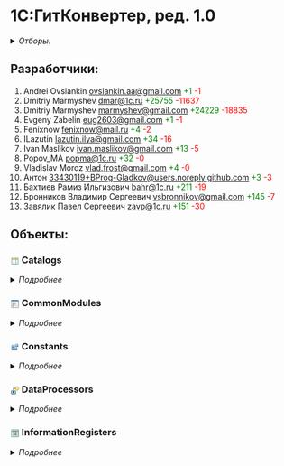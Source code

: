 
# 1С:ГитКонвертер, ред. 1.0

<details>
  <summary><i>Отборы:</i></summary>

Коммиты собраны начиная с 2016-01-01 по 2024-03-18

Исключая эти подсистемы:
- Финансы.Банк

</details>


## Разработчики:

1. Andrei Ovsiankin <ovsiankin.aa@gmail.com> <span style="color:rgb(0,128,0)">+1</span> <span style="color:rgb(255,0,0)">-1</span>
2. Dmitriy Marmyshev <dmar@1c.ru> <span style="color:rgb(0,128,0)">+25755</span> <span style="color:rgb(255,0,0)">-11637</span>
3. Dmitriy Marmyshev <marmyshev@gmail.com> <span style="color:rgb(0,128,0)">+24229</span> <span style="color:rgb(255,0,0)">-18835</span>
4. Evgeny Zabelin <eug2603@gmail.com> <span style="color:rgb(0,128,0)">+1</span> <span style="color:rgb(255,0,0)">-1</span>
5. Fenixnow <fenixnow@mail.ru> <span style="color:rgb(0,128,0)">+4</span> <span style="color:rgb(255,0,0)">-2</span>
6. ILazutin <lazutin.ilya@gmail.com> <span style="color:rgb(0,128,0)">+34</span> <span style="color:rgb(255,0,0)">-16</span>
7. Ivan Maslikov <ivan.maslikov@gmail.com> <span style="color:rgb(0,128,0)">+13</span> <span style="color:rgb(255,0,0)">-5</span>
8. Popov_MA <popma@1c.ru> <span style="color:rgb(0,128,0)">+32</span> <span style="color:rgb(255,0,0)">-0</span>
9. Vladislav Moroz <vlad.frost@gmail.com> <span style="color:rgb(0,128,0)">+4</span> <span style="color:rgb(255,0,0)">-0</span>
10. Антон <33430119+BProg-Gladkov@users.noreply.github.com> <span style="color:rgb(0,128,0)">+3</span> <span style="color:rgb(255,0,0)">-3</span>
11. Бахтиев Рамиз Ильгизович <bahr@1c.ru> <span style="color:rgb(0,128,0)">+211</span> <span style="color:rgb(255,0,0)">-19</span>
12. Бронников Владимир Сергеевич <vsbronnikov@gmail.com> <span style="color:rgb(0,128,0)">+145</span> <span style="color:rgb(255,0,0)">-7</span>
13. Завялик Павел Сергеевич <zavp@1c.ru> <span style="color:rgb(0,128,0)">+151</span> <span style="color:rgb(255,0,0)">-30</span>


## Объекты:


### <img title="Catalogs" align=center width=16 height=16 src="../src/icons/Catalogs.png"> Catalogs

<details>
  <summary><i>Подробнее</i></summary>


#### <img title="Catalogs" align=center width=16 height=16 src="../src/icons/Catalogs.png"> ВерсииХранилища

1. Dmitriy Marmyshev <dmar@1c.ru> <span style="color:rgb(0,128,0)">+1317</span> <span style="color:rgb(255,0,0)">-620</span>
2. Dmitriy Marmyshev <marmyshev@gmail.com> <span style="color:rgb(0,128,0)">+1445</span> <span style="color:rgb(255,0,0)">-1217</span>

<details>
  <summary><i>Еще</i></summary>

##### Модуль объекта

1. Dmitriy Marmyshev <dmar@1c.ru> <span style="color:rgb(0,128,0)">+167</span> <span style="color:rgb(255,0,0)">-71</span>
2. Dmitriy Marmyshev <marmyshev@gmail.com> <span style="color:rgb(0,128,0)">+150</span> <span style="color:rgb(255,0,0)">-132</span>

##### Модуль менеджера

1. Dmitriy Marmyshev <dmar@1c.ru> <span style="color:rgb(0,128,0)">+592</span> <span style="color:rgb(255,0,0)">-291</span>
2. Dmitriy Marmyshev <marmyshev@gmail.com> <span style="color:rgb(0,128,0)">+630</span> <span style="color:rgb(255,0,0)">-582</span>

##### Формы

ФормаЭлемента

1. Dmitriy Marmyshev <dmar@1c.ru> <span style="color:rgb(0,128,0)">+234</span> <span style="color:rgb(255,0,0)">-113</span>
2. Dmitriy Marmyshev <marmyshev@gmail.com> <span style="color:rgb(0,128,0)">+273</span> <span style="color:rgb(255,0,0)">-221</span>

ФормаСписка

1. Dmitriy Marmyshev <dmar@1c.ru> <span style="color:rgb(0,128,0)">+324</span> <span style="color:rgb(255,0,0)">-145</span>
2. Dmitriy Marmyshev <marmyshev@gmail.com> <span style="color:rgb(0,128,0)">+392</span> <span style="color:rgb(255,0,0)">-282</span>

</details>


#### <img title="Catalogs" align=center width=16 height=16 src="../src/icons/Catalogs.png"> КопииХранилищКонфигурации

1. Dmitriy Marmyshev <dmar@1c.ru> <span style="color:rgb(0,128,0)">+588</span> <span style="color:rgb(255,0,0)">-286</span>
2. Dmitriy Marmyshev <marmyshev@gmail.com> <span style="color:rgb(0,128,0)">+623</span> <span style="color:rgb(255,0,0)">-571</span>

<details>
  <summary><i>Еще</i></summary>

##### Модуль объекта

1. Dmitriy Marmyshev <dmar@1c.ru> <span style="color:rgb(0,128,0)">+238</span> <span style="color:rgb(255,0,0)">-115</span>
2. Dmitriy Marmyshev <marmyshev@gmail.com> <span style="color:rgb(0,128,0)">+244</span> <span style="color:rgb(255,0,0)">-230</span>

##### Формы

ФормаЭлемента

1. Dmitriy Marmyshev <dmar@1c.ru> <span style="color:rgb(0,128,0)">+350</span> <span style="color:rgb(255,0,0)">-171</span>
2. Dmitriy Marmyshev <marmyshev@gmail.com> <span style="color:rgb(0,128,0)">+379</span> <span style="color:rgb(255,0,0)">-341</span>

</details>


#### <img title="Catalogs" align=center width=16 height=16 src="../src/icons/Catalogs.png"> ОчередиВыполнения

1. Dmitriy Marmyshev <dmar@1c.ru> <span style="color:rgb(0,128,0)">+579</span> <span style="color:rgb(255,0,0)">-245</span>
2. Dmitriy Marmyshev <marmyshev@gmail.com> <span style="color:rgb(0,128,0)">+570</span> <span style="color:rgb(255,0,0)">-482</span>
3. Popov_MA <popma@1c.ru> <span style="color:rgb(0,128,0)">+16</span> <span style="color:rgb(255,0,0)">-0</span>

<details>
  <summary><i>Еще</i></summary>

##### Модуль объекта

1. Dmitriy Marmyshev <dmar@1c.ru> <span style="color:rgb(0,128,0)">+234</span> <span style="color:rgb(255,0,0)">-113</span>
2. Dmitriy Marmyshev <marmyshev@gmail.com> <span style="color:rgb(0,128,0)">+240</span> <span style="color:rgb(255,0,0)">-226</span>

##### Формы

ФормаЭлемента

1. Dmitriy Marmyshev <dmar@1c.ru> <span style="color:rgb(0,128,0)">+314</span> <span style="color:rgb(255,0,0)">-132</span>
2. Dmitriy Marmyshev <marmyshev@gmail.com> <span style="color:rgb(0,128,0)">+270</span> <span style="color:rgb(255,0,0)">-256</span>

ФормаСписка

1. Dmitriy Marmyshev <dmar@1c.ru> <span style="color:rgb(0,128,0)">+18</span> <span style="color:rgb(255,0,0)">-0</span>
2. Dmitriy Marmyshev <marmyshev@gmail.com> <span style="color:rgb(0,128,0)">+46</span> <span style="color:rgb(255,0,0)">-0</span>
3. Popov_MA <popma@1c.ru> <span style="color:rgb(0,128,0)">+16</span> <span style="color:rgb(255,0,0)">-0</span>

</details>


#### <img title="Catalogs" align=center width=16 height=16 src="../src/icons/Catalogs.png"> ХранилищаКонфигураций

1. Dmitriy Marmyshev <dmar@1c.ru> <span style="color:rgb(0,128,0)">+2741</span> <span style="color:rgb(255,0,0)">-835</span>
2. Dmitriy Marmyshev <marmyshev@gmail.com> <span style="color:rgb(0,128,0)">+1857</span> <span style="color:rgb(255,0,0)">-1372</span>
3. Popov_MA <popma@1c.ru> <span style="color:rgb(0,128,0)">+16</span> <span style="color:rgb(255,0,0)">-0</span>
4. Бахтиев Рамиз Ильгизович <bahr@1c.ru> <span style="color:rgb(0,128,0)">+7</span> <span style="color:rgb(255,0,0)">-2</span>
5. Бронников Владимир Сергеевич <vsbronnikov@gmail.com> <span style="color:rgb(0,128,0)">+20</span> <span style="color:rgb(255,0,0)">-0</span>
6. Завялик Павел Сергеевич <zavp@1c.ru> <span style="color:rgb(0,128,0)">+81</span> <span style="color:rgb(255,0,0)">-20</span>

<details>
  <summary><i>Еще</i></summary>

##### Модуль объекта

1. Dmitriy Marmyshev <dmar@1c.ru> <span style="color:rgb(0,128,0)">+470</span> <span style="color:rgb(255,0,0)">-191</span>
2. Dmitriy Marmyshev <marmyshev@gmail.com> <span style="color:rgb(0,128,0)">+373</span> <span style="color:rgb(255,0,0)">-288</span>
3. Бахтиев Рамиз Ильгизович <bahr@1c.ru> <span style="color:rgb(0,128,0)">+5</span> <span style="color:rgb(255,0,0)">-1</span>
4. Бронников Владимир Сергеевич <vsbronnikov@gmail.com> <span style="color:rgb(0,128,0)">+9</span> <span style="color:rgb(255,0,0)">-0</span>
5. Завялик Павел Сергеевич <zavp@1c.ru> <span style="color:rgb(0,128,0)">+13</span> <span style="color:rgb(255,0,0)">-9</span>

##### Модуль менеджера

1. Dmitriy Marmyshev <dmar@1c.ru> <span style="color:rgb(0,128,0)">+0</span> <span style="color:rgb(255,0,0)">-0</span>
2. Dmitriy Marmyshev <marmyshev@gmail.com> <span style="color:rgb(0,128,0)">+0</span> <span style="color:rgb(255,0,0)">-0</span>

##### Формы

ФормаЭлемента

1. Dmitriy Marmyshev <dmar@1c.ru> <span style="color:rgb(0,128,0)">+2263</span> <span style="color:rgb(255,0,0)">-644</span>
2. Dmitriy Marmyshev <marmyshev@gmail.com> <span style="color:rgb(0,128,0)">+1436</span> <span style="color:rgb(255,0,0)">-1084</span>
3. Бахтиев Рамиз Ильгизович <bahr@1c.ru> <span style="color:rgb(0,128,0)">+2</span> <span style="color:rgb(255,0,0)">-1</span>
4. Бронников Владимир Сергеевич <vsbronnikov@gmail.com> <span style="color:rgb(0,128,0)">+11</span> <span style="color:rgb(255,0,0)">-0</span>
5. Завялик Павел Сергеевич <zavp@1c.ru> <span style="color:rgb(0,128,0)">+68</span> <span style="color:rgb(255,0,0)">-11</span>

ФормаСписка

1. Dmitriy Marmyshev <dmar@1c.ru> <span style="color:rgb(0,128,0)">+8</span> <span style="color:rgb(255,0,0)">-0</span>
2. Dmitriy Marmyshev <marmyshev@gmail.com> <span style="color:rgb(0,128,0)">+48</span> <span style="color:rgb(255,0,0)">-0</span>
3. Popov_MA <popma@1c.ru> <span style="color:rgb(0,128,0)">+16</span> <span style="color:rgb(255,0,0)">-0</span>

</details>

</details>


### <img title="CommonModules" align=center width=16 height=16 src="../src/icons/CommonModules.png"> CommonModules

<details>
  <summary><i>Подробнее</i></summary>


#### <img title="CommonModules" align=center width=16 height=16 src="../src/icons/CommonModules.png"> ДлительныеОперации

1. Dmitriy Marmyshev <dmar@1c.ru> <span style="color:rgb(0,128,0)">+540</span> <span style="color:rgb(255,0,0)">-266</span>
2. Dmitriy Marmyshev <marmyshev@gmail.com> <span style="color:rgb(0,128,0)">+538</span> <span style="color:rgb(255,0,0)">-522</span>


#### <img title="CommonModules" align=center width=16 height=16 src="../src/icons/CommonModules.png"> ДлительныеОперацииКлиент

1. Dmitriy Marmyshev <dmar@1c.ru> <span style="color:rgb(0,128,0)">+88</span> <span style="color:rgb(255,0,0)">-40</span>
2. Dmitriy Marmyshev <marmyshev@gmail.com> <span style="color:rgb(0,128,0)">+96</span> <span style="color:rgb(255,0,0)">-80</span>


#### <img title="CommonModules" align=center width=16 height=16 src="../src/icons/CommonModules.png"> КонвертацияХранилища

1. Andrei Ovsiankin <ovsiankin.aa@gmail.com> <span style="color:rgb(0,128,0)">+1</span> <span style="color:rgb(255,0,0)">-1</span>
2. Dmitriy Marmyshev <dmar@1c.ru> <span style="color:rgb(0,128,0)">+9670</span> <span style="color:rgb(255,0,0)">-4799</span>
3. Dmitriy Marmyshev <marmyshev@gmail.com> <span style="color:rgb(0,128,0)">+8420</span> <span style="color:rgb(255,0,0)">-6250</span>
4. Evgeny Zabelin <eug2603@gmail.com> <span style="color:rgb(0,128,0)">+1</span> <span style="color:rgb(255,0,0)">-1</span>
5. Fenixnow <fenixnow@mail.ru> <span style="color:rgb(0,128,0)">+4</span> <span style="color:rgb(255,0,0)">-2</span>
6. ILazutin <lazutin.ilya@gmail.com> <span style="color:rgb(0,128,0)">+28</span> <span style="color:rgb(255,0,0)">-15</span>
7. Ivan Maslikov <ivan.maslikov@gmail.com> <span style="color:rgb(0,128,0)">+13</span> <span style="color:rgb(255,0,0)">-5</span>
8. Vladislav Moroz <vlad.frost@gmail.com> <span style="color:rgb(0,128,0)">+4</span> <span style="color:rgb(255,0,0)">-0</span>
9. Антон <33430119+BProg-Gladkov@users.noreply.github.com> <span style="color:rgb(0,128,0)">+3</span> <span style="color:rgb(255,0,0)">-3</span>
10. Бахтиев Рамиз Ильгизович <bahr@1c.ru> <span style="color:rgb(0,128,0)">+204</span> <span style="color:rgb(255,0,0)">-17</span>
11. Бронников Владимир Сергеевич <vsbronnikov@gmail.com> <span style="color:rgb(0,128,0)">+125</span> <span style="color:rgb(255,0,0)">-7</span>
12. Завялик Павел Сергеевич <zavp@1c.ru> <span style="color:rgb(0,128,0)">+60</span> <span style="color:rgb(255,0,0)">-5</span>


#### <img title="CommonModules" align=center width=16 height=16 src="../src/icons/CommonModules.png"> ОбработкаОчередей

1. Dmitriy Marmyshev <dmar@1c.ru> <span style="color:rgb(0,128,0)">+459</span> <span style="color:rgb(255,0,0)">-181</span>
2. Dmitriy Marmyshev <marmyshev@gmail.com> <span style="color:rgb(0,128,0)">+370</span> <span style="color:rgb(255,0,0)">-353</span>


#### <img title="CommonModules" align=center width=16 height=16 src="../src/icons/CommonModules.png"> ОбщегоНазначения

1. Dmitriy Marmyshev <dmar@1c.ru> <span style="color:rgb(0,128,0)">+753</span> <span style="color:rgb(255,0,0)">-329</span>
2. Dmitriy Marmyshev <marmyshev@gmail.com> <span style="color:rgb(0,128,0)">+662</span> <span style="color:rgb(255,0,0)">-620</span>


#### <img title="CommonModules" align=center width=16 height=16 src="../src/icons/CommonModules.png"> ОбщегоНазначенияГлобальный

1. Dmitriy Marmyshev <dmar@1c.ru> <span style="color:rgb(0,128,0)">+40</span> <span style="color:rgb(255,0,0)">-16</span>
2. Dmitriy Marmyshev <marmyshev@gmail.com> <span style="color:rgb(0,128,0)">+48</span> <span style="color:rgb(255,0,0)">-32</span>


#### <img title="CommonModules" align=center width=16 height=16 src="../src/icons/CommonModules.png"> ОбщегоНазначенияКлиент

1. Dmitriy Marmyshev <dmar@1c.ru> <span style="color:rgb(0,128,0)">+182</span> <span style="color:rgb(255,0,0)">-87</span>
2. Dmitriy Marmyshev <marmyshev@gmail.com> <span style="color:rgb(0,128,0)">+190</span> <span style="color:rgb(255,0,0)">-174</span>


#### <img title="CommonModules" align=center width=16 height=16 src="../src/icons/CommonModules.png"> ОбщегоНазначенияКлиентСервер

1. Dmitriy Marmyshev <dmar@1c.ru> <span style="color:rgb(0,128,0)">+502</span> <span style="color:rgb(255,0,0)">-247</span>
2. Dmitriy Marmyshev <marmyshev@gmail.com> <span style="color:rgb(0,128,0)">+510</span> <span style="color:rgb(255,0,0)">-494</span>


#### <img title="CommonModules" align=center width=16 height=16 src="../src/icons/CommonModules.png"> ОбщегоНазначенияПовтИсп

1. Dmitriy Marmyshev <dmar@1c.ru> <span style="color:rgb(0,128,0)">+497</span> <span style="color:rgb(255,0,0)">-246</span>
2. Dmitriy Marmyshev <marmyshev@gmail.com> <span style="color:rgb(0,128,0)">+474</span> <span style="color:rgb(255,0,0)">-426</span>


#### <img title="CommonModules" align=center width=16 height=16 src="../src/icons/CommonModules.png"> РаботаВБезопасномРежиме

1. Dmitriy Marmyshev <dmar@1c.ru> <span style="color:rgb(0,128,0)">+492</span> <span style="color:rgb(255,0,0)">-242</span>
2. Dmitriy Marmyshev <marmyshev@gmail.com> <span style="color:rgb(0,128,0)">+500</span> <span style="color:rgb(255,0,0)">-484</span>


#### <img title="CommonModules" align=center width=16 height=16 src="../src/icons/CommonModules.png"> РегламентныеЗаданияСервер

1. Dmitriy Marmyshev <dmar@1c.ru> <span style="color:rgb(0,128,0)">+940</span> <span style="color:rgb(255,0,0)">-466</span>
2. Dmitriy Marmyshev <marmyshev@gmail.com> <span style="color:rgb(0,128,0)">+482</span> <span style="color:rgb(255,0,0)">-466</span>


#### <img title="CommonModules" align=center width=16 height=16 src="../src/icons/CommonModules.png"> РегламентныеЗаданияСлужебный

1. Dmitriy Marmyshev <dmar@1c.ru> <span style="color:rgb(0,128,0)">+1260</span> <span style="color:rgb(255,0,0)">-627</span>
2. Dmitriy Marmyshev <marmyshev@gmail.com> <span style="color:rgb(0,128,0)">+1268</span> <span style="color:rgb(255,0,0)">-1252</span>


#### <img title="CommonModules" align=center width=16 height=16 src="../src/icons/CommonModules.png"> СтандартныеПодсистемыСервер

1. Dmitriy Marmyshev <dmar@1c.ru> <span style="color:rgb(0,128,0)">+629</span> <span style="color:rgb(255,0,0)">-311</span>
2. Dmitriy Marmyshev <marmyshev@gmail.com> <span style="color:rgb(0,128,0)">+637</span> <span style="color:rgb(255,0,0)">-621</span>


#### <img title="CommonModules" align=center width=16 height=16 src="../src/icons/CommonModules.png"> СтроковыеФункцииКлиентСервер

1. Dmitriy Marmyshev <dmar@1c.ru> <span style="color:rgb(0,128,0)">+430</span> <span style="color:rgb(255,0,0)">-211</span>
2. Dmitriy Marmyshev <marmyshev@gmail.com> <span style="color:rgb(0,128,0)">+438</span> <span style="color:rgb(255,0,0)">-422</span>

</details>


### <img title="Constants" align=center width=16 height=16 src="../src/icons/Constants.png"> Constants

<details>
  <summary><i>Подробнее</i></summary>


#### <img title="Constants" align=center width=16 height=16 src="../src/icons/Constants.png"> ПутьКВерсиямПлатформыНаСервере

1. Dmitriy Marmyshev <dmar@1c.ru> <span style="color:rgb(0,128,0)">+30</span> <span style="color:rgb(255,0,0)">-6</span>
2. Dmitriy Marmyshev <marmyshev@gmail.com> <span style="color:rgb(0,128,0)">+64</span> <span style="color:rgb(255,0,0)">-7</span>
3. ILazutin <lazutin.ilya@gmail.com> <span style="color:rgb(0,128,0)">+6</span> <span style="color:rgb(255,0,0)">-1</span>

</details>


### <img title="DataProcessors" align=center width=16 height=16 src="../src/icons/DataProcessors.png"> DataProcessors

<details>
  <summary><i>Подробнее</i></summary>


#### <img title="DataProcessors" align=center width=16 height=16 src="../src/icons/DataProcessors.png"> КонвертацияВФорматEDT

1. Dmitriy Marmyshev <dmar@1c.ru> <span style="color:rgb(0,128,0)">+1105</span> <span style="color:rgb(255,0,0)">-140</span>
2. Dmitriy Marmyshev <marmyshev@gmail.com> <span style="color:rgb(0,128,0)">+2087</span> <span style="color:rgb(255,0,0)">-116</span>
3. Завялик Павел Сергеевич <zavp@1c.ru> <span style="color:rgb(0,128,0)">+10</span> <span style="color:rgb(255,0,0)">-5</span>

<details>
  <summary><i>Еще</i></summary>

##### Модуль объекта

1. Dmitriy Marmyshev <marmyshev@gmail.com> <span style="color:rgb(0,128,0)">+0</span> <span style="color:rgb(255,0,0)">-0</span>
2. Завялик Павел Сергеевич <zavp@1c.ru> <span style="color:rgb(0,128,0)">+0</span> <span style="color:rgb(255,0,0)">-0</span>

##### Модуль менеджера

1. Dmitriy Marmyshev <marmyshev@gmail.com> <span style="color:rgb(0,128,0)">+0</span> <span style="color:rgb(255,0,0)">-0</span>
2. Завялик Павел Сергеевич <zavp@1c.ru> <span style="color:rgb(0,128,0)">+0</span> <span style="color:rgb(255,0,0)">-0</span>

##### Формы

Форма

1. Dmitriy Marmyshev <dmar@1c.ru> <span style="color:rgb(0,128,0)">+1105</span> <span style="color:rgb(255,0,0)">-140</span>
2. Dmitriy Marmyshev <marmyshev@gmail.com> <span style="color:rgb(0,128,0)">+2087</span> <span style="color:rgb(255,0,0)">-116</span>
3. Завялик Павел Сергеевич <zavp@1c.ru> <span style="color:rgb(0,128,0)">+10</span> <span style="color:rgb(255,0,0)">-5</span>

</details>


#### <img title="DataProcessors" align=center width=16 height=16 src="../src/icons/DataProcessors.png"> РегламентныеИФоновыеЗадания

1. Dmitriy Marmyshev <dmar@1c.ru> <span style="color:rgb(0,128,0)">+2833</span> <span style="color:rgb(255,0,0)">-1401</span>
2. Dmitriy Marmyshev <marmyshev@gmail.com> <span style="color:rgb(0,128,0)">+2862</span> <span style="color:rgb(255,0,0)">-2802</span>

<details>
  <summary><i>Еще</i></summary>

##### Модуль объекта

1. Dmitriy Marmyshev <dmar@1c.ru> <span style="color:rgb(0,128,0)">+0</span> <span style="color:rgb(255,0,0)">-0</span>
2. Dmitriy Marmyshev <marmyshev@gmail.com> <span style="color:rgb(0,128,0)">+0</span> <span style="color:rgb(255,0,0)">-0</span>

##### Модуль менеджера

1. Dmitriy Marmyshev <dmar@1c.ru> <span style="color:rgb(0,128,0)">+0</span> <span style="color:rgb(255,0,0)">-0</span>
2. Dmitriy Marmyshev <marmyshev@gmail.com> <span style="color:rgb(0,128,0)">+0</span> <span style="color:rgb(255,0,0)">-0</span>

##### Формы

РегламентноеЗадание

1. Dmitriy Marmyshev <dmar@1c.ru> <span style="color:rgb(0,128,0)">+515</span> <span style="color:rgb(255,0,0)">-254</span>
2. Dmitriy Marmyshev <marmyshev@gmail.com> <span style="color:rgb(0,128,0)">+522</span> <span style="color:rgb(255,0,0)">-508</span>

РегламентныеИФоновыеЗадания

1. Dmitriy Marmyshev <dmar@1c.ru> <span style="color:rgb(0,128,0)">+2154</span> <span style="color:rgb(255,0,0)">-1073</span>
2. Dmitriy Marmyshev <marmyshev@gmail.com> <span style="color:rgb(0,128,0)">+2162</span> <span style="color:rgb(255,0,0)">-2146</span>

ФоновоеЗадание

1. Dmitriy Marmyshev <dmar@1c.ru> <span style="color:rgb(0,128,0)">+129</span> <span style="color:rgb(255,0,0)">-61</span>
2. Dmitriy Marmyshev <marmyshev@gmail.com> <span style="color:rgb(0,128,0)">+136</span> <span style="color:rgb(255,0,0)">-122</span>

</details>

</details>


### <img title="InformationRegisters" align=center width=16 height=16 src="../src/icons/InformationRegisters.png"> InformationRegisters

<details>
  <summary><i>Подробнее</i></summary>


#### <img title="InformationRegisters" align=center width=16 height=16 src="../src/icons/InformationRegisters.png"> ИнформацияПользователей

1. Dmitriy Marmyshev <dmar@1c.ru> <span style="color:rgb(0,128,0)">+0</span> <span style="color:rgb(255,0,0)">-0</span>
2. Dmitriy Marmyshev <marmyshev@gmail.com> <span style="color:rgb(0,128,0)">+0</span> <span style="color:rgb(255,0,0)">-0</span>

<details>
  <summary><i>Еще</i></summary>

##### Модуль записи

1. Dmitriy Marmyshev <dmar@1c.ru> <span style="color:rgb(0,128,0)">+0</span> <span style="color:rgb(255,0,0)">-0</span>
2. Dmitriy Marmyshev <marmyshev@gmail.com> <span style="color:rgb(0,128,0)">+0</span> <span style="color:rgb(255,0,0)">-0</span>

</details>

</details>

